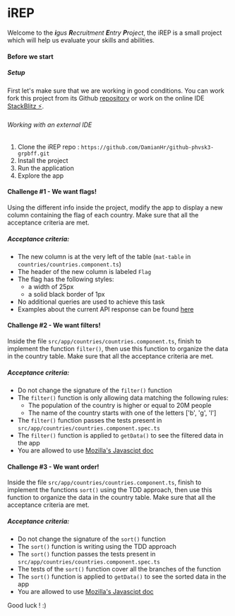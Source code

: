 # iREP

Welcome to the _**i**gus **R**ecruitment **E**ntry **P**roject_, the iREP is a small project which will help us evaluate your skills and abilities.

#### Before we start

##### Setup

First let's make sure that we are working in good conditions. You can work fork this project from its Github [repository](https://github.com/DamianHr/github-phvsk3-grpbff/)
or work on the online IDE [StackBlitz ⚡️](https://stackblitz.com/edit/github-phvsk3-grpbff).

###### Working with an external IDE

1. Clone the iREP repo :
   `https://github.com/DamianHr/github-phvsk3-grpbff.git`
2. Install the project
3. Run the application
4. Explore the app

#### Challenge #1 - We want flags!

Using the different info inside the project, modify the app to display a new column containing the flag of each country.
Make sure that all the acceptance criteria are met.

##### Acceptance criteria:

- The new column is at the very left of the table (`mat-table` in `countries/countries.component.ts`)
- The header of the new column is labeled `Flag`
- The flag has the following styles:
  - a width of 25px
  - a solid black border of 1px
- No additional queries are used to achieve this task
- Examples about the current API response can be found [here](https://restcountries.eu/#api-endpoints-response-example)

#### Challenge #2 - We want filters!

Inside the file `src/app/countries/countries.component.ts`, finish to implement the function `filter()`, then use this function to organize the data in the country table.
Make sure that all the acceptance criteria are met.

##### Acceptance criteria:

- Do not change the signature of the `filter()` function
- The `filter()` function is only allowing data matching the following rules:
  - The population of the country is higher or equal to 20M people
  - The name of the country starts with one of the letters ['b', 'g', 'l']
- The `filter()` function passes the tests present in `src/app/countries/countries.component.spec.ts`
- The `filter()` function is applied to `getData()` to see the filtered data in the app
- You are allowed to use [Mozilla's Javascipt doc](https://developer.mozilla.org/en-US/docs/Web/JavaScript/Reference)

#### Challenge #3 - We want order!

Inside the file `src/app/countries/countries.component.ts`, finish to implement the functions `sort()` using the TDD approach,
then use this function to organize the data in the country table. Make sure that all the acceptance criteria are met.

##### Acceptance criteria:

- Do not change the signature of the `sort()` function
- The `sort()` function is writing using the TDD approach
- The `sort()` function passes the tests present in `src/app/countries/countries.component.spec.ts`
- The tests of the `sort()` function cover all the branches of the function
- The `sort()` function is applied to `getData()` to see the sorted data in the app
- You are allowed to use [Mozilla's Javascipt doc](https://developer.mozilla.org/en-US/docs/Web/JavaScript/Reference)

Good luck ! :)
